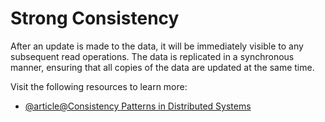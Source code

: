 # Strong Consistency

After an update is made to the data, it will be immediately visible to any subsequent read operations. The data is replicated in a synchronous manner, ensuring that all copies of the data are updated at the same time.

Visit the following resources to learn more:

- [@article@Consistency Patterns in Distributed Systems](https://cs.fyi/guide/consistency-patterns-week-strong-eventual/)